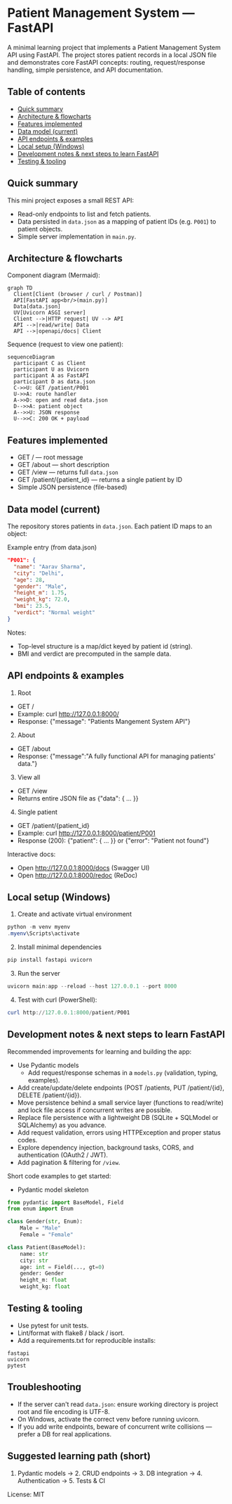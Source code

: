 # Patient Management System — FastAPI

A minimal learning project that implements a Patient Management System API using FastAPI. The project stores patient records in a local JSON file and demonstrates core FastAPI concepts: routing, request/response handling, simple persistence, and API documentation.

## Table of contents
- [Quick summary](#quick-summary)
- [Architecture & flowcharts](#architecture--flowcharts)
- [Features implemented](#features-implemented)
- [Data model (current)](#data-model-current)
- [API endpoints & examples](#api-endpoints--examples)
- [Local setup (Windows)](#local-setup-windows)
- [Development notes & next steps to learn FastAPI](#development-notes--next-steps)
- [Testing & tooling](#testing--tooling)

## Quick summary
This mini project exposes a small REST API:
- Read-only endpoints to list and fetch patients.
- Data persisted in `data.json` as a mapping of patient IDs (e.g. `P001`) to patient objects.
- Simple server implementation in `main.py`.

## Architecture & flowcharts

Component diagram (Mermaid):

```mermaid
graph TD
  Client[Client (browser / curl / Postman)]
  API[FastAPI app<br/>(main.py)]
  Data[data.json]
  UV[Uvicorn ASGI server]
  Client -->|HTTP request| UV --> API
  API -->|read/write| Data
  API -->|openapi/docs| Client
```

Sequence (request to view one patient):

```mermaid
sequenceDiagram
  participant C as Client
  participant U as Uvicorn
  participant A as FastAPI
  participant D as data.json
  C->>U: GET /patient/P001
  U->>A: route handler
  A->>D: open and read data.json
  D-->>A: patient object
  A-->>U: JSON response
  U-->>C: 200 OK + payload
```

## Features implemented
- GET / — root message
- GET /about — short description
- GET /view — returns full `data.json`
- GET /patient/{patient_id} — returns a single patient by ID
- Simple JSON persistence (file-based)

## Data model (current)
The repository stores patients in `data.json`. Each patient ID maps to an object:

Example entry (from data.json)
```json
"P001": {
  "name": "Aarav Sharma",
  "city": "Delhi",
  "age": 28,
  "gender": "Male",
  "height_m": 1.75,
  "weight_kg": 72.0,
  "bmi": 23.5,
  "verdict": "Normal weight"
}
```

Notes:
- Top-level structure is a map/dict keyed by patient id (string).
- BMI and verdict are precomputed in the sample data.

## API endpoints & examples

1. Root
- GET /
- Example: curl http://127.0.0.1:8000/
- Response: {"message": "Patients Mangement System API"}

2. About
- GET /about
- Response: {"message":"A fully functional API for managing patients' data."}

3. View all
- GET /view
- Returns entire JSON file as {"data": { ... }}

4. Single patient
- GET /patient/{patient_id}
- Example: curl http://127.0.0.1:8000/patient/P001
- Response (200): {"patient": { ... }} or {"error": "Patient not found"}

Interactive docs:
- Open http://127.0.0.1:8000/docs (Swagger UI)
- Open http://127.0.0.1:8000/redoc (ReDoc)

## Local setup (Windows)
1. Create and activate virtual environment
```powershell
python -m venv myenv
.myenv\Scripts\activate
```

2. Install minimal dependencies
```powershell
pip install fastapi uvicorn
```

3. Run the server
```powershell
uvicorn main:app --reload --host 127.0.0.1 --port 8000
```

4. Test with curl (PowerShell):
```powershell
curl http://127.0.0.1:8000/patient/P001
```

## Development notes & next steps to learn FastAPI
Recommended improvements for learning and building the app:

- Use Pydantic models
  - Add request/response schemas in a `models.py` (validation, typing, examples).
- Add create/update/delete endpoints (POST /patients, PUT /patient/{id}, DELETE /patient/{id}).
- Move persistence behind a small service layer (functions to read/write) and lock file access if concurrent writes are possible.
- Replace file persistence with a lightweight DB (SQLite + SQLModel or SQLAlchemy) as you advance.
- Add request validation, errors using HTTPException and proper status codes.
- Explore dependency injection, background tasks, CORS, and authentication (OAuth2 / JWT).
- Add pagination & filtering for `/view`.

Short code examples to get started:
- Pydantic model skeleton
```python
from pydantic import BaseModel, Field
from enum import Enum

class Gender(str, Enum):
    Male = "Male"
    Female = "Female"

class Patient(BaseModel):
    name: str
    city: str
    age: int = Field(..., gt=0)
    gender: Gender
    height_m: float
    weight_kg: float
```

## Testing & tooling
- Use pytest for unit tests.
- Lint/format with flake8 / black / isort.
- Add a requirements.txt for reproducible installs:
```text
fastapi
uvicorn
pytest
```

## Troubleshooting
- If the server can't read `data.json`: ensure working directory is project root and file encoding is UTF-8.
- On Windows, activate the correct venv before running uvicorn.
- If you add write endpoints, beware of concurrent write collisions — prefer a DB for real applications.

## Suggested learning path (short)
1. Pydantic models → 2. CRUD endpoints → 3. DB integration → 4. Authentication → 5. Tests & CI

License: MIT

